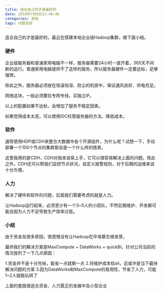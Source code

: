 ```yaml
---
title: 适合自己的才是最好的
date: 2019年7月9日13:40:46
categories: 其他
tags: 问题总结
---
```


适合自己的才是最好的，最近在搭建本地企业级Hadoop集群，做下面小结。

### 硬件

企业级服务器和普通家用电脑不一样，服务器需要24小时一直开着，365天不间断的运行。普通家用电脑提供不了这样的服务，所以服务器硬件一定要达标，足够强悍。

除此之外，服务器必须放在恒温恒湿、防尘的机房中，保证通风良好、供电充足。

网络这块，一般必须要拉专网专线，买独立IP。

以上的配置如果不达标，会增加了服务不稳定因素。

如果觉得成本太高，可以使用IDC托管服务器的方法，降低成本。

### 软件

通常使用HDP或CDH来整合大数据中各个开源组件，为什么呢？试想一下，手动部署一个100个节点的集群那会是一个什么样的情景。

这里我用的是CDH，CDH对我来说易上手，它可以很容易解决上面的问题。除此之外，CDH还可以帮我们监控节点状况，自定义报警规则，对于后期的运维来说十分方便。

### 人力

解决了硬件和软件的问题，后面我们需要考虑的就是人力。

让Hadoop运行起来，必须至少有一个3~5人的小团队，不然后期维护、开发都可能会因为人力不足导致生产效率过低。

### 小结

由于资金及很多原因，很遗憾没有让Hadoop在毕埃慕生根发芽。

最终我们的解决方案是MaxCompute + DataWorks + quickBI，针对公司当前的情况我列了一下几点原因：

1.资金并不是十分充裕，能省一点就剩一点
2.将维护成本给ali，这或许是当下最快解决问题的方案
3.因为DataWorks和MaxCompute的易用性，节省了人力，可能1~2人就能玩转了

上面的套路很适合资金、人力匮乏的发展中及小型企业

